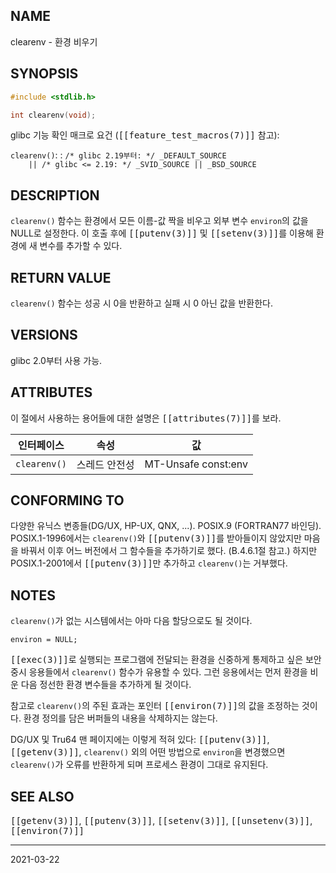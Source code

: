 ## NAME

clearenv - 환경 비우기

## SYNOPSIS

```c
#include <stdlib.h>

int clearenv(void);
```

glibc 기능 확인 매크로 요건 (<tt>[[feature_test_macros(7)]]</tt> 참고):

`clearenv()`:
:   `/* glibc 2.19부터: */ _DEFAULT_SOURCE`<br>
    `    || /* glibc <= 2.19: */ _SVID_SOURCE || _BSD_SOURCE`

## DESCRIPTION

`clearenv()` 함수는 환경에서 모든 이름-값 짝을 비우고 외부 변수 `environ`의 값을 NULL로 설정한다. 이 호출 후에 <tt>[[putenv(3)]]</tt> 및 <tt>[[setenv(3)]]</tt>를 이용해 환경에 새 변수를 추가할 수 있다.

## RETURN VALUE

`clearenv()` 함수는 성공 시 0을 반환하고 실패 시 0 아닌 값을 반환한다.

## VERSIONS

glibc 2.0부터 사용 가능.

## ATTRIBUTES

이 절에서 사용하는 용어들에 대한 설명은 <tt>[[attributes(7)]]</tt>를 보라.

| 인터페이스 | 속성 | 값 |
| --- | --- | --- |
| `clearenv()` | 스레드 안전성 | MT-Unsafe const:env |

## CONFORMING TO

다양한 유닉스 변종들(DG/UX, HP-UX, QNX, ...). POSIX.9 (FORTRAN77 바인딩). POSIX.1-1996에서는 `clearenv()`와 <tt>[[putenv(3)]]</tt>를 받아들이지 않았지만 마음을 바꿔서 이후 어느 버전에서 그 함수들을 추가하기로 했다. (B.4.6.1절 참고.) 하지만 POSIX.1-2001에서 <tt>[[putenv(3)]]</tt>만 추가하고 `clearenv()`는 거부했다.

## NOTES

`clearenv()`가 없는 시스템에서는 아마 다음 할당으로도 될 것이다.

```
environ = NULL;
```

<tt>[[exec(3)]]</tt>로 실행되는 프로그램에 전달되는 환경을 신중하게 통제하고 싶은 보안 중시 응용들에서 `clearenv()` 함수가 유용할 수 있다. 그런 응용에서는 먼저 환경을 비운 다음 정선한 환경 변수들을 추가하게 될 것이다.

참고로 `clearenv()`의 주된 효과는 포인터 <tt>[[environ(7)]]</tt>의 값을 조정하는 것이다. 환경 정의를 담은 버퍼들의 내용을 삭제하지는 않는다.

DG/UX 및 Tru64 맨 페이지에는 이렇게 적혀 있다: <tt>[[putenv(3)]]</tt>, <tt>[[getenv(3)]]</tt>, `clearenv()` 외의 어떤 방법으로 `environ`을 변경했으면 `clearenv()`가 오류를 반환하게 되며 프로세스 환경이 그대로 유지된다.

## SEE ALSO

<tt>[[getenv(3)]]</tt>, <tt>[[putenv(3)]]</tt>, <tt>[[setenv(3)]]</tt>, <tt>[[unsetenv(3)]]</tt>, <tt>[[environ(7)]]</tt>

----

2021-03-22
